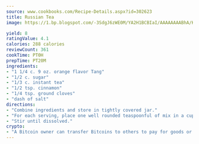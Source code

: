 ```yaml
---
source: www.cookbooks.com/Recipe-Details.aspx?id=302623
title: Russian Tea
image: https://1.bp.blogspot.com/-3SdgJ6zWE0M/YA2H1BCBIaI/AAAAAAAABhA/KLu9yTsYBMkJQudB_uFGwTypBtmTiBfZgCLcBGAsYHQ/s320/4.png

yield: 8
ratingValue: 4.1
calories: 288 calories
reviewCount: 361
cookTime: PT0H
prepTime: PT20M
ingredients:
- "1 1/4 c. 9 oz. orange flavor Tang"
- "1/2 c. sugar"
- "1/3 c. instant tea"
- "1/2 tsp. cinnamon"
- "1/4 tsp. ground cloves"
- "dash of salt"
directions:
- "Combine ingredients and store in tightly covered jar."
- "For each serving, place one well rounded teaspoonful of mix in a cup and add boiling water."
- "Stir until dissolved."
crypto:
- "A Bitcoin owner can transfer Bitcoins to others to pay for goods or services."
---
```

